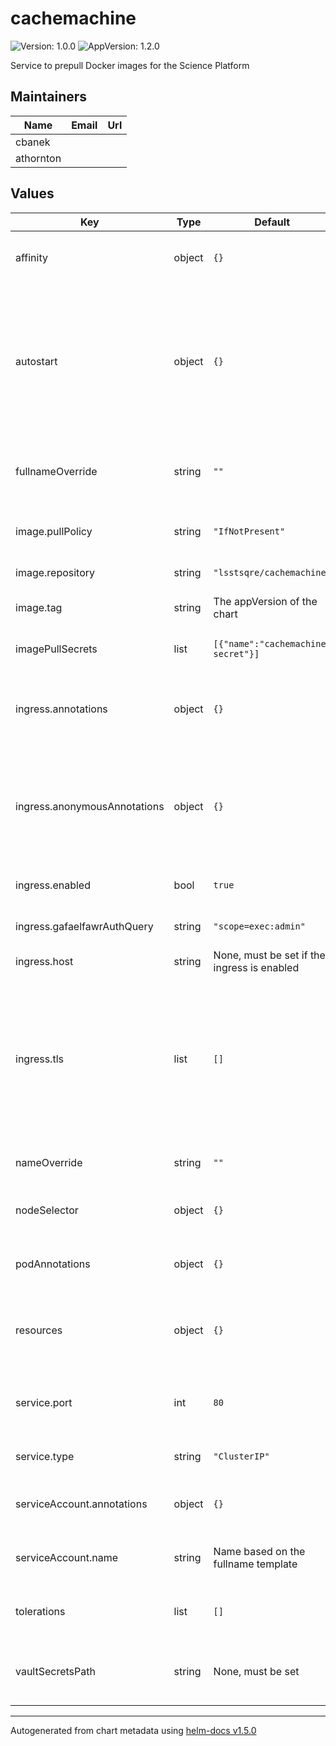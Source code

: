 # cachemachine

![Version: 1.0.0](https://img.shields.io/badge/Version-1.0.0-informational?style=flat-square) ![AppVersion: 1.2.0](https://img.shields.io/badge/AppVersion-1.2.0-informational?style=flat-square)

Service to prepull Docker images for the Science Platform

## Maintainers

| Name | Email | Url |
| ---- | ------ | --- |
| cbanek |  |  |
| athornton |  |  |

## Values

| Key | Type | Default | Description |
|-----|------|---------|-------------|
| affinity | object | `{}` | Affinity rules for the cachemachine frontend pod |
| autostart | object | `{}` | Autostart configuration. Each key is the name of a class of images to pull, and the value is the JSON specification for which and how many images to pull. |
| fullnameOverride | string | `""` | Override the full name for resources (includes the release name) |
| image.pullPolicy | string | `"IfNotPresent"` | Pull policy for the cachemachine image |
| image.repository | string | `"lsstsqre/cachemachine"` | cachemachine image to use |
| image.tag | string | The appVersion of the chart | Tag of cachemachine image to use |
| imagePullSecrets | list | `[{"name":"cachemachine-secret"}]` | Secret names to use for all Docker pulls |
| ingress.annotations | object | `{}` | Additional annotations to add for endpoints that are authenticated. |
| ingress.anonymousAnnotations | object | `{}` | Additional annotations to add for endpoints that allow anonymous access, such as `/*/available`. |
| ingress.enabled | bool | `true` | Whether to create an ingress |
| ingress.gafaelfawrAuthQuery | string | `"scope=exec:admin"` | Gafaelfawr auth query string |
| ingress.host | string | None, must be set if the ingress is enabled | Hostname for the ingress |
| ingress.tls | list | `[]` | Configures TLS for the ingress if needed. If multiple ingresses share the same hostname, only one of them needs a TLS configuration. |
| nameOverride | string | `""` | Override the base name for resources |
| nodeSelector | object | `{}` | Node selector rules for the cachemachine frontend pod |
| podAnnotations | object | `{}` | Annotations for the cachemachine frontend pod |
| resources | object | `{}` | Resource limits and requests for the cachemachine frontend pod |
| service.port | int | `80` | Port of the service to create and map to the ingress |
| service.type | string | `"ClusterIP"` | Type of service to create |
| serviceAccount.annotations | object | `{}` | Annotations to add to the service account |
| serviceAccount.name | string | Name based on the fullname template | Name of the service account to use |
| tolerations | list | `[]` | Tolerations for the cachemachine frontend pod |
| vaultSecretsPath | string | None, must be set | Path to the Vault secret containing the Docker credentials |

----------------------------------------------
Autogenerated from chart metadata using [helm-docs v1.5.0](https://github.com/norwoodj/helm-docs/releases/v1.5.0)
